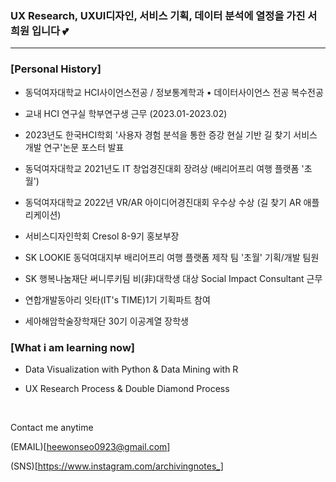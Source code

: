 ### UX Research, UXUI디자인, 서비스 기획, 데이터 분석에 열정을 가진 서희원 입니다 💕

------------------------------------

### [Personal History]
* 동덕여자대학교 HCI사이언스전공 / 정보통계학과 • 데이터사이언스 전공 복수전공

* 교내 HCI 연구실 학부연구생 근무 (2023.01-2023.02)

* 2023년도 한국HCI학회 '사용자 경험 분석을 통한 증강 현실 기반 길 찾기 서비스 개발 연구'논문 포스터 발표

* 동덕여자대학교 2021년도 IT 창업경진대회 장려상 (배리어프리 여행 플랫폼 '초월')

* 동덕여자대학교 2022년 VR/AR 아이디어경진대회 우수상 수상 (길 찾기 AR 애플리케이션)

* 서비스디자인학회 Cresol 8-9기 홍보부장

* SK LOOKIE 동덕여대지부 배리어프리 여행 플랫폼 제작 팀 '초월' 기획/개발 팀원 

* SK 행복나눔재단 써니루키팀 비(非)대학생 대상 Social Impact Consultant 근무

* 연합개발동아리 잇타(IT's TIME)1기 기획파트 참여

* 세아해암학술장학재단 30기 이공계열 장학생

### [What i am learning now]
* Data Visualization with Python & Data Mining with R

* UX Research Process & Double Diamond Process

<br />

Contact me anytime

(EMAIL)[heewonseo0923@gmail.com]

(SNS)[https://www.instagram.com/archivingnotes_]




